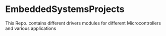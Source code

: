 # EmbeddedSystemsProjects
This Repo. contains different drivers modules for different Microcontrollers and various applications 
